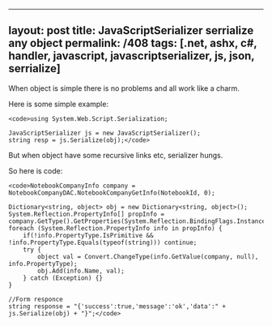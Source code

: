 ---
layout: post
title: JavaScriptSerializer serrialize any object
permalink: /408
tags: [.net, ashx, c#, handler, javascript, javascriptserializer, js, json, serrialize]
----

When object is simple there is no problems and all work like a charm.


Here is some simple example:

    
    <code>using System.Web.Script.Serialization;
    
    JavaScriptSerializer js = new JavaScriptSerializer();
    string resp = js.Serialize(obj);</code>


But when object have some recursive links etc, serializer hungs.


So here is code:

    
    <code>NotebookCompanyInfo company = NotebookCompanyDAC.NotebookCompanyGetInfo(NotebookId, 0);
    
    Dictionary<string, object> obj = new Dictionary<string, object>();
    System.Reflection.PropertyInfo[] propInfo = company.GetType().GetProperties(System.Reflection.BindingFlags.Instance|System.Reflection.BindingFlags.Public);
    foreach (System.Reflection.PropertyInfo info in propInfo) {
    	if(!info.PropertyType.IsPrimitive && !info.PropertyType.Equals(typeof(string))) continue;
    	try {
    		object val = Convert.ChangeType(info.GetValue(company, null), info.PropertyType);
    		obj.Add(info.Name, val);
    	} catch (Exception) {}
    }
    
    //Form responce
    string response = "{'success':true,'message':'ok','data':" + js.Serialize(obj) + "}";</code>

